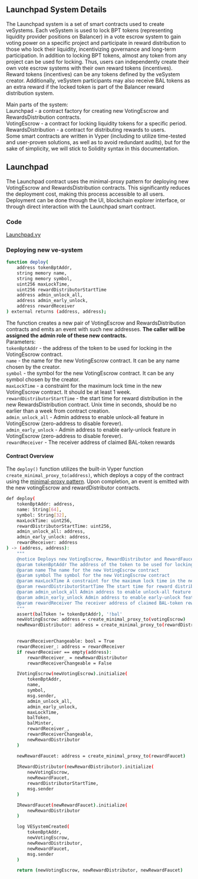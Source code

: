 ## Launchpad System Details

The Launchpad system is a set of smart contracts used to create veSystems. Each veSystem is used to lock BPT tokens (representing liquidity provider positions on Balancer) in a vote escrow system to gain voting power on a specific project and participate in reward distribution to those who lock their liquidity, incentivizing governance and long-term participation.
In addition to locking BPT tokens, almost any token from any project can be used for locking. Thus, users can independently create their own vote escrow systems with their own reward tokens (incentives).  
Reward tokens (incentives) can be any tokens defined by the veSystem creator. 
Additionally, veSystem participants may also receive BAL tokens as an extra reward if the locked token is part of the Balancer reward distribution system.


Main parts of the system:  
Launchpad - a contract factory for creating new VotingEscrow and RewardsDistribution contracts.  
VotingEscrow - a contract for locking liquidity tokens for a specific period.  
RewardsDistribution - a contract for distributing rewards to users.  
Some smart contracts are written in Vyper (including to utilize time-tested and user-proven solutions, as well as to avoid redundant audits), but for the sake of simplicity, we will stick to Solidity syntax in this documentation.  


## Launchpad
The Launchpad contract uses the minimal-proxy pattern for deploying new VotingEscrow and RewardsDistribution contracts. This significantly reduces the deployment cost, making this process accessible to all users. Deployment can be done through the UI, blockchain explorer interface, or through direct interaction with the Launchpad smart contract.


### Code  
[Launchpad.vy](../contracts/Launchpad.vy)

### Deploying new ve-system
```sh
function deploy(
    address tokenBptAddr,
    string memory name,
    string memory symbol,
    uint256 maxLockTime,
    uint256 rewardDistributorStartTime
    address admin_unlock_all,
    address admin_early_unlock,
    address rewardReceiver 
) external returns (address, address);
```

The function creates a new pair of VotingEscrow and RewardsDistribution contracts and emits an event with such new addresses. **The caller will be assigned the admin role of these new contracts.**  
Parameters:  
`tokenBptAddr` - the address of the token to be used for locking in the VotingEscrow contract.  
`name` - the name for the new VotingEscrow contract. It can be any name chosen by the creator.  
`symbol` - the symbol for the new VotingEscrow contract. It can be any symbol chosen by the creator.  
`maxLockTime` - a constraint for the maximum lock time in the new VotingEscrow contract. It should be at least 1 week.  
`rewardDistributorStartTime` - the start time for reward distribution in the new RewardsDistribution contract. Unix time in seconds, should be no earlier than a week from contract creation.  
`admin_unlock_all` - Admin address to enable unlock-all feature in VotingEscrow (zero-address to disable forever).  
`admin_early_unlock` - Admin address to enable early-unlock feature in VotingEscrow (zero-address to disable forever).  
`rewardReceiver` - The receiver address of claimed BAL-token rewards  


#### Contract Overview  
The `deploy()` function utilizes the built-in Vyper function `create_minimal_proxy_to(address)`, which deploys a copy of the contract using the [minimal-proxy pattern](https://eips.ethereum.org/EIPS/eip-1167). Upon completion, an event is emitted with the new votingEscrow and rewardDistributor contracts.  

```sh
def deploy(
    tokenBptAddr: address,
    name: String[64],
    symbol: String[32],
    maxLockTime: uint256,
    rewardDistributorStartTime: uint256,
    admin_unlock_all: address,
    admin_early_unlock: address,
    rewardReceiver: address
) -> (address, address):
    """
    @notice Deploys new VotingEscrow, RewardDistributor and RewardFaucet contracts
    @param tokenBptAddr The address of the token to be used for locking
    @param name The name for the new VotingEscrow contract
    @param symbol The symbol for the new VotingEscrow contract
    @param maxLockTime A constraint for the maximum lock time in the new VotingEscrow contract
    @param rewardDistributorStartTime The start time for reward distribution
    @param admin_unlock_all Admin address to enable unlock-all feature in VotingEscrow (zero-address to disable forever)
    @param admin_early_unlock Admin address to enable early-unlock feature in VotingEscrow (zero-address to disable forever)
    @param rewardReceiver The receiver address of claimed BAL-token rewards
    """
    assert(balToken != tokenBptAddr), '!bal'
    newVotingEscrow: address = create_minimal_proxy_to(votingEscrow)
    newRewardDistributor: address = create_minimal_proxy_to(rewardDistributor)
    

    rewardReceiverChangeable: bool = True
    rewardReceiver_: address = rewardReceiver
    if rewardReceiver == empty(address):
        rewardReceiver_ = newRewardDistributor
        rewardReceiverChangeable = False

    IVotingEscrow(newVotingEscrow).initialize(
        tokenBptAddr,
        name,
        symbol,
        msg.sender,
        admin_unlock_all,
        admin_early_unlock,
        maxLockTime,
        balToken,
        balMinter,
        rewardReceiver_,
        rewardReceiverChangeable,
        newRewardDistributor
    )

    newRewardFaucet: address = create_minimal_proxy_to(rewardFaucet)
    
    IRewardDistributor(newRewardDistributor).initialize(
        newVotingEscrow,
        newRewardFaucet,
        rewardDistributorStartTime,
        msg.sender
    )

    IRewardFaucet(newRewardFaucet).initialize(
        newRewardDistributor
    )

    log VESystemCreated(
        tokenBptAddr,
        newVotingEscrow,
        newRewardDistributor,
        newRewardFaucet,
        msg.sender
    )

    return (newVotingEscrow, newRewardDistributor, newRewardFaucet)
```
